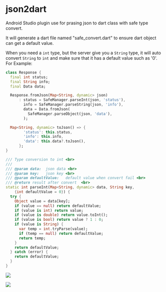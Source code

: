 # json2dart
Android Studio plugin use for prasing json to dart class with safe type convert.

It will generate a dart file named "safe_convert.dart" to ensure dart object can get a default value.

When you need a `int` type, but the server give you a `String` type, it will auto convert `String` to `int` and make sure that it has a default value such as '0'.
For Example:
```dart
class Response {
  final int status;
  final String info;
  final Data data;

  Response.fromJson(Map<String, dynamic> json)
      : status = SafeManager.parseInt(json, 'status'),
        info = SafeManager.parseString(json, 'info'),
        data = Data.fromJson(
          SafeManager.parseObject(json, 'data'),
        );

  Map<String, dynamic> toJson() => {
        'status': this.status,
        'info': this.info,
        'data': this.data?.toJson(),
      };
}
```

```dart
/// Type conversion to int <br>
///
/// @param data:  json data <br>
/// @param key:   json key <br>
/// @param defaultValue:   default value when convert fail <br>
/// @return result after convert  <br>
static int parseInt(Map<String, dynamic> data, String key,
    {int defaultValue = 0}) {
  try {
    Object value = data[key];
    if (value == null) return defaultValue;
    if (value is int) return value;
    if (value is double) return value.toInt();
    if (value is bool) return value ? 1 : 0;
    if (value is String) {
      var temp = int.tryParse(value);
      if (temp == null) return defaultValue;
      return temp;
    }
    return defaultValue;
  } catch (error) {
    return defaultValue;
  }
}
```

![](https://github.com/windows7lake/json2dart/blob/master/gif/setup1.gif)

![](https://github.com/windows7lake/json2dart/blob/master/gif/setup2.gif)
